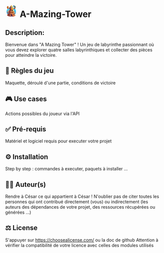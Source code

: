 # <img src="../../doc/A-Mazing-Tower-Logo.jpg" alt="drawing" width="40"/> A-Mazing-Tower

## Description:
Bienvenue dans "A Mazing Tower" ! Un jeu de labyrinthe passionnant où vous devez explorer quatre salles labyrinthiques et collecter des pièces pour atteindre la victoire.

## 🎲 Règles du jeu 
Maquette, déroulé d'une partie, conditions de victoire

## 🎮 Use cases
Actions possibles du joueur via l'API

## ✅ Pré-requis
Matériel et logiciel requis pour executer votre projet

## ⚙️ Installation 
Step by step : commandes à executer, paquets à installer ...

## 🧑‍💻 Auteur(s)
Rendre à César ce qui appartient à César !
N'oublier pas de citer toutes les personnes qui ont contribué directement (vous) ou indirectement (les auteurs des dépendances de votre projet, des ressources récupérées ou générées ...)

## ⚖️ License
S'appuyer sur https://choosealicense.com/ ou la doc de github
Attention à vérifier la compatibilité de votre licence avec celles des modules utilisés
